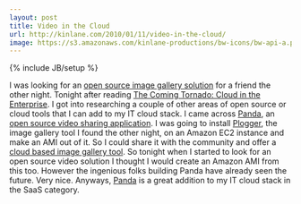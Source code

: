 ```yaml
---
layout: post
title: Video in the Cloud
url: http://kinlane.com/2010/01/11/video-in-the-cloud/
image: https://s3.amazonaws.com/kinlane-productions/bw-icons/bw-api-a.png
---
```

{% include JB/setup %}
<p>
     I was looking for an <a href="http://www.kinlane.com/?p=1154">open source image gallery solution</a> for a friend the other night. Tonight after reading <a href="http://www.techcrunch.com/2010/01/10/cloud-computing-enterprise/">The Coming Tornado: Cloud in the Enterprise</a>. I got into researching a couple of other areas of open source or cloud tools that I can add to my IT cloud stack. I came across <a href="http://pandastream.com">Panda</a>, an <a href="http://www.itintheclouds.com/?p=59">open source video sharing application</a>. I was going to install <a href="http://www.plogger.org/">Plogger</a>, the image gallery tool I found the other night, on an Amazon EC2 instance and make an AMI out of it. So I could share it with the community and offer a <a href="http://www.itintheclouds.com/?p=61">cloud based image gallery tool</a>. So tonight when I started to look for an open source video solution I thought I would create an Amazon AMI from this too. However the ingenious folks building Panda have already seen the future. Very nice. Anyways, <a href="http://pandastream.com">Panda</a> is a great addition to my IT cloud stack in the SaaS category.
</p>